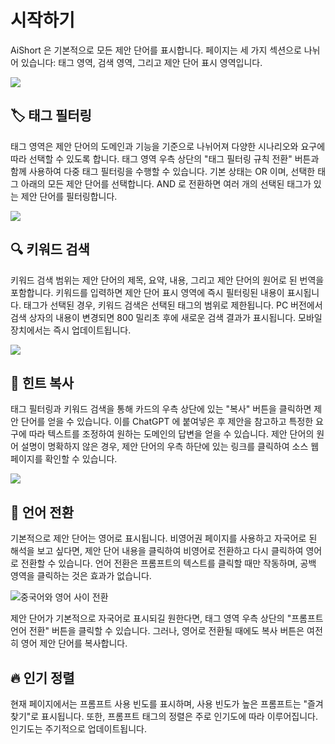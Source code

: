 # 시작하기

AiShort 은 기본적으로 모든 제안 단어를 표시합니다. 페이지는 세 가지 섹션으로 나뉘어 있습니다: 태그 영역, 검색 영역, 그리고 제안 단어 표시 영역입니다.

![](https://img.newzone.top/2023-06-05-20-44-19.png?imageMogr2/format/webp)

## 🏷️ 태그 필터링

태그 영역은 제안 단어의 도메인과 기능을 기준으로 나뉘어져 다양한 시나리오와 요구에 따라 선택할 수 있도록 합니다. 태그 영역 우측 상단의 "태그 필터링 규칙 전환" 버튼과 함께 사용하여 다중 태그 필터링을 수행할 수 있습니다. 기본 상태는 OR 이며, 선택한 태그 아래의 모든 제안 단어를 선택합니다. AND 로 전환하면 여러 개의 선택된 태그가 있는 제안 단어를 필터링합니다.

![](https://img.newzone.top/2023-06-05-20-50-19.png?imageMogr2/format/webp)

## 🔍 키워드 검색

키워드 검색 범위는 제안 단어의 제목, 요약, 내용, 그리고 제안 단어의 원어로 된 번역을 포함합니다. 키워드를 입력하면 제안 단어 표시 영역에 즉시 필터링된 내용이 표시됩니다. 태그가 선택된 경우, 키워드 검색은 선택된 태그의 범위로 제한됩니다. PC 버전에서 검색 상자의 내용이 변경되면 800 밀리초 후에 새로운 검색 결과가 표시됩니다. 모바일 장치에서는 즉시 업데이트됩니다.

![](https://img.newzone.top/2023-06-05-20-58-07.png?imageMogr2/format/webp)

## 🔬 힌트 복사

태그 필터링과 키워드 검색을 통해 카드의 우측 상단에 있는 "복사" 버튼을 클릭하면 제안 단어를 얻을 수 있습니다. 이를 ChatGPT 에 붙여넣은 후 제안을 참고하고 특정한 요구에 따라 텍스트를 조정하여 원하는 도메인의 답변을 얻을 수 있습니다. 제안 단어의 원어 설명이 명확하지 않은 경우, 제안 단어의 우측 하단에 있는 링크를 클릭하여 소스 웹페이지를 확인할 수 있습니다.

![](https://img.newzone.top/2023-06-11-17-14-07.png?imageMogr2/format/webp)

## 💬 언어 전환

기본적으로 제안 단어는 영어로 표시됩니다. 비영어권 페이지를 사용하고 자국어로 된 해석을 보고 싶다면, 제안 단어 내용을 클릭하여 비영어로 전환하고 다시 클릭하여 영어로 전환할 수 있습니다. 언어 전환은 프롬프트의 텍스트를 클릭할 때만 작동하며, 공백 영역을 클릭하는 것은 효과가 없습니다.

![중국어와 영어 사이 전환](https://img.newzone.top/chatgptshortcut_encn.gif)

제안 단어가 기본적으로 자국어로 표시되길 원한다면, 태그 영역 우측 상단의 "프롬프트 언어 전환" 버튼을 클릭할 수 있습니다. 그러나, 영어로 전환될 때에도 복사 버튼은 여전히 영어 제안 단어를 복사합니다.

## 🔥 인기 정렬

현재 페이지에서는 프롬프트 사용 빈도를 표시하며, 사용 빈도가 높은 프롬프트는 "즐겨찾기"로 표시됩니다. 또한, 프롬프트 태그의 정렬은 주로 인기도에 따라 이루어집니다. 인기도는 주기적으로 업데이트됩니다.
